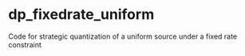 # dp_fixedrate_uniform
Code for strategic quantization of a uniform source under a fixed rate constraint
